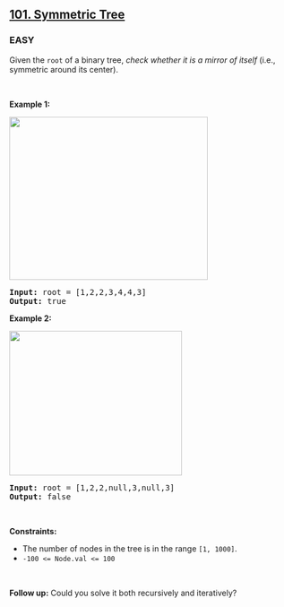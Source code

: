 <h2><a href="https://leetcode.com/problems/symmetric-tree/">101. Symmetric Tree</a></h2>
<h3>EASY</h3>
<p>Given the <code>root</code> of a binary tree, <em>check whether it is a mirror of itself</em> (i.e., symmetric around its center).</p>

<p>&nbsp;</p>
<p><strong class="example">Example 1:</strong></p>
<img alt="" src="https://assets.leetcode.com/uploads/2021/02/19/symtree1.jpg" style="width: 354px; height: 291px;">
<pre><strong>Input:</strong> root = [1,2,2,3,4,4,3]
<strong>Output:</strong> true
</pre>

<p><strong class="example">Example 2:</strong></p>
<img alt="" src="https://assets.leetcode.com/uploads/2021/02/19/symtree2.jpg" style="width: 308px; height: 258px;">
<pre><strong>Input:</strong> root = [1,2,2,null,3,null,3]
<strong>Output:</strong> false
</pre>

<p>&nbsp;</p>
<p><strong>Constraints:</strong></p>

<ul>
	<li>The number of nodes in the tree is in the range <code>[1, 1000]</code>.</li>
	<li><code>-100 &lt;= Node.val &lt;= 100</code></li>
</ul>

<p>&nbsp;</p>
<strong>Follow up:</strong> Could you solve it both recursively and iteratively?